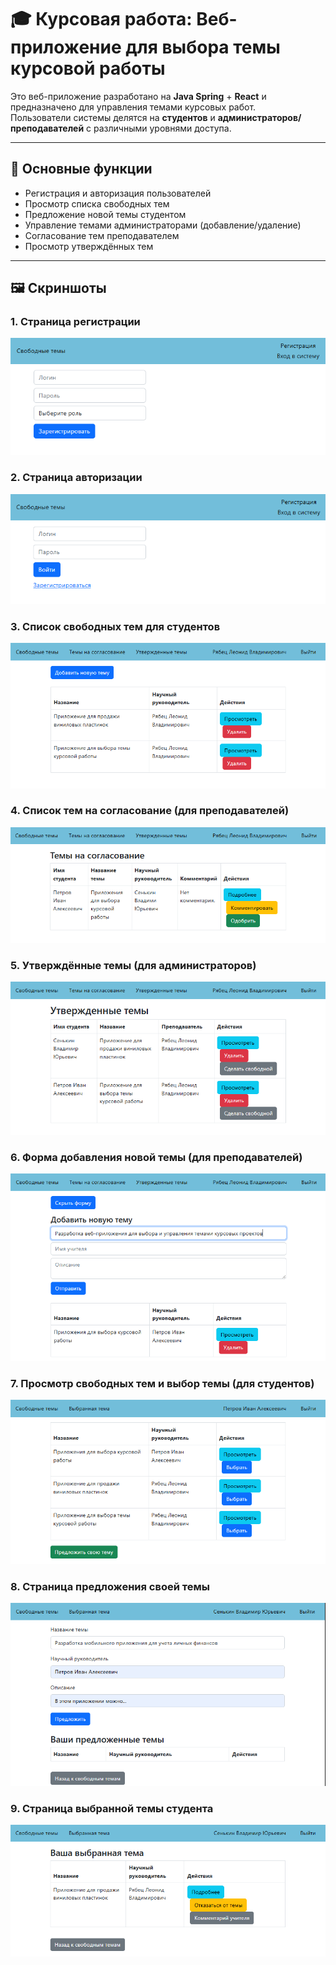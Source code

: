 # 🎓 Курсовая работа: Веб-приложение для выбора темы курсовой работы

Это веб-приложение разработано на **Java Spring** + **React** и предназначено для управления темами курсовых работ.  
Пользователи системы делятся на **студентов** и **администраторов/преподавателей** с различными уровнями доступа.

---

## 📝 Основные функции

- Регистрация и авторизация пользователей
- Просмотр списка свободных тем
- Предложение новой темы студентом
- Управление темами администраторами (добавление/удаление)
- Согласование тем преподавателем
- Просмотр утверждённых тем

---

## 🖼️ Скриншоты

### 1. Страница регистрации
![Страница регистрации](./latex/cap1/registration.png)

### 2. Страница авторизации
![Страница авторизации](./latex/cap1/authorization.png)

### 3. Список свободных тем для студентов
![Свободные темы](./latex/cap1/listfree.png)

### 4. Список тем на согласование (для преподавателей)
![Темы на согласование](./latex/cap1/sog1.png)

### 5. Утверждённые темы (для администраторов)
![Утверждённые темы](./latex/cap1/utv.png)

### 6. Форма добавления новой темы (для преподавателей)
![Добавление новой темы](./latex/cap1/nov.png)

### 7. Просмотр свободных тем и выбор темы (для студентов)
![Выбор темы студентом](./latex/cap1/stud.png)

### 8. Страница предложения своей темы
![Предложить свою тему](./latex/cap1/stud2.png)

### 9. Страница выбранной темы студента
![Ваша выбранная тема](./latex/cap1/stud3.png)
